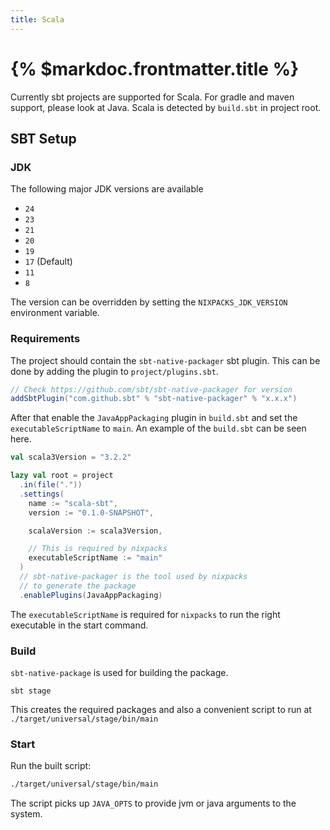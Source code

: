 ```yaml
---
title: Scala
---
```


# {% $markdoc.frontmatter.title %}

Currently sbt projects are supported for Scala. For gradle and maven support, please look
at Java. Scala is detected by `build.sbt` in project root.

## SBT Setup

### JDK

The following major JDK versions are available

- `24`
- `23`
- `21`
- `20`
- `19`
- `17` (Default)
- `11`
- `8`

The version can be overridden by setting the `NIXPACKS_JDK_VERSION` environment variable.

### Requirements

The project should contain the `sbt-native-packager` sbt plugin. This can be done
by adding the plugin to `project/plugins.sbt`.

```scala
// Check https://github.com/sbt/sbt-native-packager for version
addSbtPlugin("com.github.sbt" % "sbt-native-packager" % "x.x.x")
```

After that enable the `JavaAppPackaging` plugin in `build.sbt` and set the
`executableScriptName` to `main`. An example of the `build.sbt` can be seen here.

```scala
val scala3Version = "3.2.2"

lazy val root = project
  .in(file("."))
  .settings(
    name := "scala-sbt",
    version := "0.1.0-SNAPSHOT",

    scalaVersion := scala3Version,

    // This is required by nixpacks
    executableScriptName := "main"
  )
  // sbt-native-packager is the tool used by nixpacks
  // to generate the package
  .enablePlugins(JavaAppPackaging)

```

The `executableScriptName` is required for `nixpacks` to run the right executable
in the start command.

### Build

`sbt-native-package` is used for building the package.

```
sbt stage
```

This creates the required packages and also a convenient script to run
at `./target/universal/stage/bin/main`

### Start

Run the built script:

```sh
./target/universal/stage/bin/main
```

The script picks up `JAVA_OPTS` to provide jvm or java arguments to the system.
